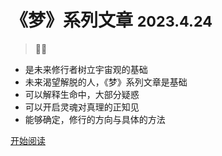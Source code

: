<!-- _coverpage.md -->

# 《梦》系列文章 <small>2023.4.24</small>

> 🐱‍🏍

- 是未来修行者树立宇宙观的基础
- 未来渴望解脱的人，《梦》系列文章是基础
- 可以解释生命中，大部分疑惑
- 可以开启灵魂对真理的正知见
- 能够确定，修行的方向与具体的方法


[开始阅读](/README.md)

